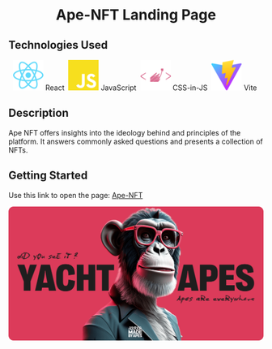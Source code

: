 <h1 align="center">Ape-NFT Landing Page</h1>

## Technologies Used

<div align='center'><img src="./demo/react.svg" width="60" height="60" alt="Html">&nbsp;React&nbsp; <img src="./demo/javascript.svg" width="60" height="60" alt="javaScript">&nbsp;JavaScript&nbsp; <img src="./demo/styled-components.svg" width="60" height="60" alt="Scss">&nbsp;CSS-in-JS&nbsp; <img src="./demo/vite.svg" width="60" height="60" alt="Vite">&nbsp;Vite&nbsp;</div>

## Description

Ape NFT offers insights into the ideology behind and principles of the platform. It answers commonly asked questions and presents a collection of NFTs.

## Getting Started

Use this link to open the page: [Ape-NFT](https://disrachik.github.io/ape-nft-test-project/)

<div align='center'>
<img src='./demo/visit-card.png'/>
</div>

